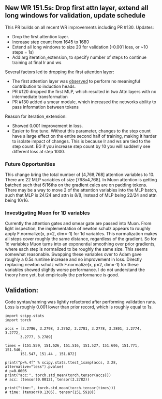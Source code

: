 ## New WR 151.5s: Drop first attn layer, extend all long windows for validation, update schedule

This PR builds on all recent WR improvements including PR #130. Updates:
* Drop the first attention layer.
* Increase step count from 1645 to 1680
* Extend all long windows to size 20 for validation (-0.001 loss, or ~10 steps = 1s)
* Add arg iteration_extension, to specify number of steps to continue training at final lr and ws 

Several factors led to dropping the first attention layer:
* The first attention layer was [observed](https://medium.com/@larry36d/formation-of-induction-heads-in-modded-nanogpt-5eb899de89e4) to perform no meaningful contribution to induction heads. 
* PR #120 dropped the first MLP, which resulted in two Attn layers with no intermediate transformation
* PR #130 added a smear module, which increased the networks ability to pass information between tokens

Reason for iteration_extension:
* Showed 0.001 improvement in loss.
* Easier to fine tune. Without this parameter, changes to the step count have a large effect on the entire second half of training, making it harder to isolate impact of changes. This is because lr and ws are tied to the step count. EG if you increase step count by 10 you will suddenly see different loss at step 1000.

### Future Opportunities
This change bring the total number of [4,768,768] attention variables to 10. There are 22 MLP variables of size [768x4,768]. In Muon attention is getting batched such that 6/16ths on the gradient calcs are on padding tokens. There may be a way to move 2 of the attention variables into the MLP batch, such that MLP is 24/24 and attn is 8/8, instead of MLP being 22/24 and attn being 10/16.

### Investigating Muon for 1D variables
Currently the attention gates and smear gate are passed into Muon. From light inspection, the implementation of newton schulz appears to roughly apply F.normalize(x, p=2, dim=-1) for 1d variables. This normalization makes all steps cover roughly the same distance, regardless of the gradient. So for 1d variables Muon turns into an exponential smoothing over prior gradients, where each step is normalized to be roughly the same size. This seems somewhat reasonable. Swapping these variables over to Adam gave roughly a 0.5s runtime increase and no improvement in loss. Directly replacing newton schulz with F.normalize(x, p=2, dim=-1) for these variables showed slightly worse performance. I do not understand the theory here yet, but empirically the performance is good.


## Validation:
Code syntax/naming was lightly refactored after performing validation runs. Loss is roughly 0.001 lower than prior record, which is roughly equal to 1s.
```
import scipy.stats
import torch

accs = [3.2786, 3.2798, 3.2762, 3.2781, 3.2778, 3.2801, 3.2774, 3.2772,
       3.2777, 3.2789]

times = [151.559, 151.526, 151.516, 151.527, 151.606, 151.771, 151.546,
       151.547, 151.44 , 151.872]

print("p=%.4f" % scipy.stats.ttest_1samp(accs, 3.28, alternative="less").pvalue)
# p=0.0005
print("acc:", torch.std_mean(torch.tensor(accs)))
# acc: (tensor(0.0012), tensor(3.2782))

print("time:", torch.std_mean(torch.tensor(times)))
# time: (tensor(0.1305), tensor(151.5910))
```